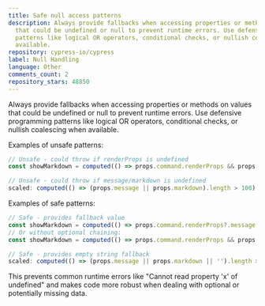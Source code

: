 ```yaml
---
title: Safe null access patterns
description: Always provide fallbacks when accessing properties or methods on values
  that could be undefined or null to prevent runtime errors. Use defensive programming
  patterns like logical OR operators, conditional checks, or nullish coalescing when
  available.
repository: cypress-io/cypress
label: Null Handling
language: Other
comments_count: 2
repository_stars: 48850
---
```


Always provide fallbacks when accessing properties or methods on values that could be undefined or null to prevent runtime errors. Use defensive programming patterns like logical OR operators, conditional checks, or nullish coalescing when available.

Examples of unsafe patterns:
```javascript
// Unsafe - could throw if renderProps is undefined
const showMarkdown = computed(() => props.command.renderProps && props.command.renderProps.message)

// Unsafe - could throw if message/markdown is undefined
scaled: computed(() => (props.message || props.markdown).length > 100)
```

Examples of safe patterns:
```javascript
// Safe - provides fallback value
const showMarkdown = computed(() => props.command.renderProps?.message ?? false)
// Or without optional chaining:
const showMarkdown = computed(() => props.command.renderProps && props.command.renderProps.message || false)

// Safe - provides empty string fallback
scaled: computed(() => (props.message || props.markdown || '').length > 100)
```

This prevents common runtime errors like "Cannot read property 'x' of undefined" and makes code more robust when dealing with optional or potentially missing data.
